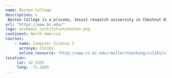 ```yaml
---
name: Boston College 
description: >
 Boston College is a private, Jesuit research university in Chestnut Hill, Massachusetts. Founded in 1863, the university has more than 9,300 full-time undergraduates and nearly 5,000 graduate students. 
url: "https://www.bc.edu/"
logo: academic_institution/boston.png
continent: North America
courses:
    - name: Computer Science I 
      acronym: CS1101
      online_resource: "http://www.cs.bc.edu/~muller/teaching/cs1101/s16/"
location:
     lat: 42.3355
     long: -71.1685
---
```


